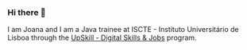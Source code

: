 ### Hi there 👋

I am Joana and I am a Java trainee at ISCTE - Instituto Universitário de Lisboa through the <a href="https://upskill.pt/" target="blank">UpSkill - Digital Skills & Jobs</a> program.

<!--
**IronJoo/IronJoo** is a ✨ _special_ ✨ repository because its `README.md` (this file) appears on your GitHub profile.

Here are some ideas to get you started:

- 🔭 I’m currently working on ...
- 🌱 I’m currently learning ...
- 👯 I’m looking to collaborate on ...
- 🤔 I’m looking for help with ...
- 💬 Ask me about ...
- 📫 How to reach me: ...
- 😄 Pronouns: ...
- ⚡ Fun fact: ...
-->
